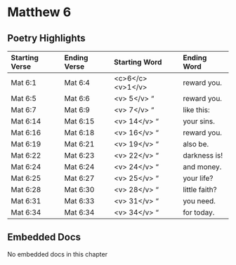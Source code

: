 # Matthew 6

## Poetry Highlights

| Starting Verse | Ending Verse | Starting Word | Ending Word |
| :--- | :--- | :--- | :--- |
| Mat 6:1 | Mat 6:4 | &lt;c&gt;6&lt;/c&gt;&lt;v&gt;1&lt;/v&gt; | reward you. |
| Mat 6:5 | Mat 6:6 | &lt;v&gt; 5&lt;/v&gt; “ | reward you. |
| Mat 6:7 | Mat 6:9 | &lt;v&gt; 7&lt;/v&gt; “ | like this: |
| Mat 6:14 | Mat 6:15 | &lt;v&gt; 14&lt;/v&gt; “ | your sins. |
| Mat 6:16 | Mat 6:18 | &lt;v&gt; 16&lt;/v&gt; “ | reward you. |
| Mat 6:19 | Mat 6:21 | &lt;v&gt; 19&lt;/v&gt; “ | also be. |
| Mat 6:22 | Mat 6:23 | &lt;v&gt; 22&lt;/v&gt; “ | darkness is! |
| Mat 6:24 | Mat 6:24 | &lt;v&gt; 24&lt;/v&gt; “ | and money. |
| Mat 6:25 | Mat 6:27 | &lt;v&gt; 25&lt;/v&gt; “ | your life? |
| Mat 6:28 | Mat 6:30 | &lt;v&gt; 28&lt;/v&gt; “ | little faith? |
| Mat 6:31 | Mat 6:33 | &lt;v&gt; 31&lt;/v&gt; “ | you need. |
| Mat 6:34 | Mat 6:34 | &lt;v&gt; 34&lt;/v&gt; “ | for today. |

## Embedded Docs

No embedded docs in this chapter

